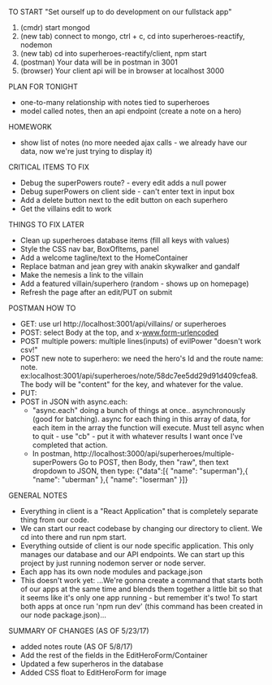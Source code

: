 TO START "Set ourself up to do development on our fullstack app"
1. (cmdr) start mongod
2. (new tab) connect to mongo, ctrl + c, cd into superheroes-reactify, nodemon
3. (new tab) cd into superheroes-reactify/client, npm start
4. (postman) Your data will be in postman in 3001
5. (browser) Your client api will be in browser at localhost 3000

PLAN FOR TONIGHT
- one-to-many relationship with notes tied to superheroes
- model called notes, then an api endpoint (create a note on a hero)

HOMEWORK
- show list of notes (no more needed ajax calls - we already have our data, now we're just trying to display it)

CRITICAL ITEMS TO FIX
- Debug the superPowers route? - every edit adds a null power
- Debug superPowers on client side - can't enter text in input box
- Add a delete button next to the edit button on each superhero
- Get the villains edit to work

THINGS TO FIX LATER
- Clean up superheroes database items (fill all keys with values)
- Style the CSS nav bar, BoxOfItems, panel
- Add a welcome tagline/text to the HomeContainer
- Replace batman and jean grey with anakin skywalker and gandalf
- Make the nemesis a link to the villain
- Add a featured villain/superhero (random - shows up on homepage)
- Refresh the page after an edit/PUT on submit

POSTMAN HOW TO
- GET: use url http://localhost:3001/api/villains/ or superheroes
- POST: select Body at the top, and x-www.form-urlencoded
- POST multiple powers: multiple lines(inputs) of evilPower "doesn't work csv!"
- POST new note to superhero: we need the hero's Id and the route name: note.
  ex:localhost:3001/api/superheroes/note/58dc7ee5dd29d91d409cfea8. The body will be "content" for the key, and whatever for the value.
- PUT:
- POST in JSON with async.each:
  -  "async.each" doing a bunch of things at once.. asynchronously (good for batching). async for each thing in this array of data, for each item in the array the function will execute. Must tell async when to quit - use "cb" - put it with whatever results I want once I've completed that action.
  - In postman, http://localhost:3000/api/superheroes/multiple-superPowers Go to POST, then Body, then "raw", then text dropdown to JSON, then type:
    {"data":[{ "name": "superman"},{ "name": "uberman" },{ "name": "loserman" }]}

GENERAL NOTES
- Everything in client is a "React Application" that is completely separate thing from our code.
- We can start our react codebase by changing our directory to client. We cd into there and run npm start.
- Everything outside of client is our node specific application. This only manages our database and our API endpoints. We can start up this project by just running nodemon server or node server.
- Each app has its own node modules and package.json
- This doesn't work yet: ...We're gonna create a command that starts both of our apps at the same time and blends them together a little bit so that it seems like it's only one app running - but remember it's two! To start both apps at once run 'npm run dev' (this command has been created in our node package.json)...

SUMMARY OF CHANGES
(AS OF 5/23/17)
- added notes route
(AS OF 5/8/17)
- Add the rest of the fields in the EditHeroForm/Container
- Updated a few superheros in the database
- Added CSS float to EditHeroForm for image
